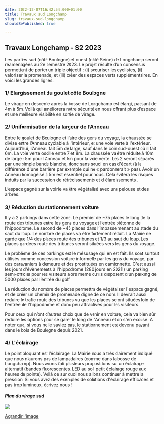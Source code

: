```yaml
---
date: 2022-12-07T16:42:54.000+01:00
title: Travaux sud Longchamp
slug: travaux-sud-longchamp
shouldBePublished: true

---
```

## **Travaux Longchamp - S2 2023**

Les parties sud (côté Boulogne) et ouest (côté Seine) de Longchamp seront réaménagées au 2e semestre 2023. Le projet résulte d'un consensus permettant de porter un triple objectif : (i) sécuriser les cyclistes, (ii) valoriser la promenade, et (iii) créer des espaces verts supplémentaires. En voici les grandes lignes.

### **1/ Elargissement du goulet côté Boulogne**

Le virage en descente après la bosse de Longchamp est élargi, passant de 4m à 5m. Voilà qui améliorera notre sécurité en nous offrant plus d'espace et une meilleure visibilité en sortie de virage.

### **2/ Uniformisation de la largeur de l’Anneau**

Entre le goulet de Boulogne et l'aire des gens du voyage, la chaussée se divise entre l’Anneau cyclable à l'intérieur, et une voie verte à l'extérieur. Aujourd’hui, l’Anneau fait 5m de large, sauf dans le coin sud-ouest où il fait 6m. La voie verte oscille entre 7 et 8m. La chaussée va être réduite à 10m de large :  5m pour l’Anneau et 5m pour la voie verte. Les 2 seront séparés par une simple bande blanche, donc sans souci en cas d'écart (à la différence d'une barrière par exemple qui ne « pardonnerait » pas). Avoir un Anneau homogéisé à 5m est essentiel pour nous. Cela évitera les risques induits par la succession de rétrécissements et d élargissements .

L’espace gagné sur la voirie va être végétalisé avec une pelouse et des arbres.

### **3/ Réduction du stationnement voiture**

Il y a 2 parkings dans cette zone. Le premier de \~75 places le long de la route des tribunes entre les gens du voyage et l’entrée piétonne de l’hippodrome. Le second de \~45 places dans l’impasse menant au stade du saut du loup. Le nombre de places va être fortement réduit. La Mairie ne garde que 1/4 des places route des tribunes et 1/3 au saut du loup. Les places gardées route des tribunes seront situées vers les gens du voyage.

Le problème de ces parkings est le mésusage qui en est fait. Ils sont surtout utilisés comme concession voiture informelle par les gens du voyage, par des caravaniers à demeure et des prostituées en camionnette. C'est aussi les jours d'évènements à l'hippodrome (280 jours en 2021!) un parking semi-officiel pour les visiteurs alors même qu'ils disposent d’un parking de 5000 places par l’entrée du golf.

La réduction du nombre de places permettra de végétaliser l'espace gagné, et de créer un chemin de promenade digne de ce nom. Il devrait aussi réduire le trafic route des tribunes vu que les places seront situées loin de l'entrée de l'hippodrome et donc peu attractives pour les visiteurs.

Pour ceux qui n’ont d’autres choix que de venir en voiture, cela va bien sûr réduire les options pour se garer le long de l'Anneau et on s'en excuse. A noter que, si vous ne le saviez pas, le stationnement est devenu payant dans le bois de Boulogne depuis 2021.

### **4/ L'éclairage**

Le point bloquant est l’éclairage. La Mairie nous a très clairement indiqué que nous n’aurons pas de lampadaires (comme dans la bosse de Longchamp). Nous avons fait plusieurs propositions sur un éclairage alternatif (bandes fluorescentes, LED au sol, petit éclairage rouge aux heures de pointe). Voilà ce sur quoi nous allons continuer à mettre la pression. Si vous avez des exemples de solutions d'éclairage efficaces et pas trop lumineux, écrivez nous !

#### **_Plan du virage sud_**

![](/media/screenshot-2022-11-30-at-17-05-13.png)

[Agrandir l'image](/media/screenshot-2022-11-30-at-17-05-13.png)
